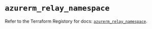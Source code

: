 # `azurerm_relay_namespace`

Refer to the Terraform Registory for docs: [`azurerm_relay_namespace`](https://www.terraform.io/docs/providers/azurerm/r/relay_namespace).

